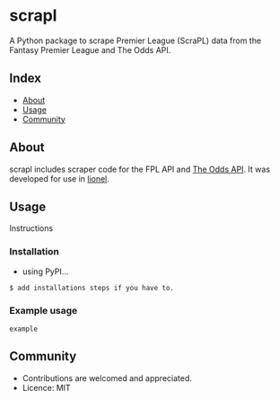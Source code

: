# scrapl
A Python package to scrape Premier League (ScraPL) data from the Fantasy Premier League and The Odds API.

## Index

- [About](#about)
- [Usage](#usage)
- [Community](#community)

## About
scrapl includes scraper code for the FPL API and [The Odds API](https://the-odds-api.com/). It was developed for use in [lionel](https://github.com/jth500/lionel).

## Usage
Instructions

### Installation
- using PyPI...

```
$ add installations steps if you have to.
```

### Example usage

```
example
```

## Community

- Contributions are welcomed and appreciated.
- Licence: MIT